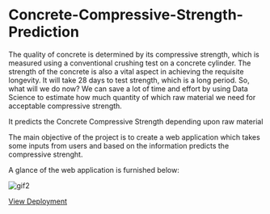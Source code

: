 # Concrete-Compressive-Strength-Prediction

The quality of concrete is determined by its compressive strength, which is measured using a conventional crushing test on a concrete cylinder. The strength of the concrete is also a vital aspect in achieving the requisite longevity. It will take 28 days to test strength, which is a long period. So, what will we do now? We can save a lot of time and effort by using Data Science to estimate how much quantity of which raw material we need for acceptable compressive strength. 

It predicts the Concrete Compressive Strength depending upon raw material

The main objective of the project is to create a web application which takes some inputs from users and based on the information predicts the compressive strenght.

A glance of the web application is furnished below:

![gif2](https://user-images.githubusercontent.com/48655681/134815922-111e1e62-2613-4abb-b98c-e352462df312.gif)

<a href="https://ccs-predictions.herokuapp.com/">View Deployment</a>
